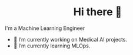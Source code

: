 <h1 align="center"><b>Hi there 👋</b></h1>

I'm a Machine Learning Engineer
- 🔭 I’m currently working on Medical AI projects.
- 🌱 I’m currently learning MLOps.
